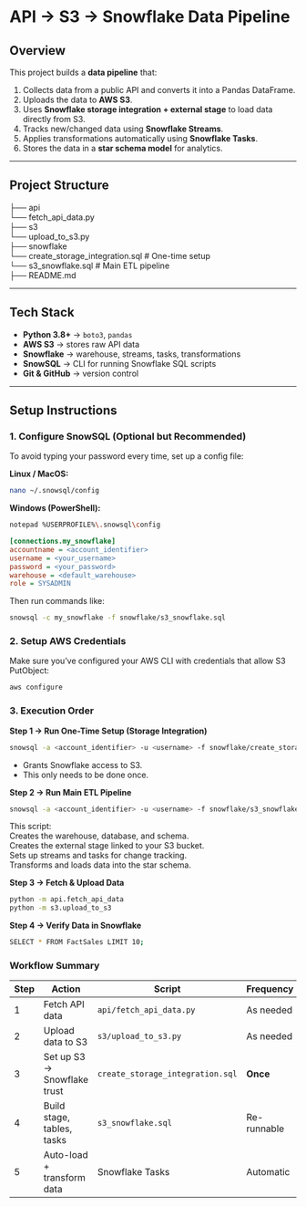 # API → S3 → Snowflake Data Pipeline

## **Overview**
This project builds a **data pipeline** that:
1. Collects data from a public API and converts it into a Pandas DataFrame.
2. Uploads the data to **AWS S3**.
3. Uses **Snowflake storage integration + external stage** to load data directly from S3.
4. Tracks new/changed data using **Snowflake Streams**.
5. Applies transformations automatically using **Snowflake Tasks**.
6. Stores the data in a **star schema model** for analytics.

---

## **Project Structure**
├── api  
    └── fetch_api_data.py  
├── s3  
    └── upload_to_s3.py  
├── snowflake  
    └── create_storage_integration.sql # One-time setup  
    └── s3_snowflake.sql # Main ETL pipeline  
├── README.md

---

## **Tech Stack**
- **Python 3.8+** → `boto3`, `pandas`
- **AWS S3** → stores raw API data
- **Snowflake** → warehouse, streams, tasks, transformations
- **SnowSQL** → CLI for running Snowflake SQL scripts
- **Git & GitHub** → version control

---

## **Setup Instructions**

### **1. Configure SnowSQL (Optional but Recommended)**
To avoid typing your password every time, set up a config file:

**Linux / MacOS:**  
```bash
nano ~/.snowsql/config
```

**Windows (PowerShell):**
```bash
notepad %USERPROFILE%\.snowsql\config
```
```ini
[connections.my_snowflake]
accountname = <account_identifier>
username = <your_username>
password = <your_password>
warehouse = <default_warehouse>
role = SYSADMIN
```
Then run commands like:
```bash
snowsql -c my_snowflake -f snowflake/s3_snowflake.sql
```

### **2. Setup AWS Credentials**
Make sure you’ve configured your AWS CLI with credentials that allow S3 PutObject:
```bash
aws configure
```

### **3. Execution Order**
**Step 1 → Run One-Time Setup (Storage Integration)**
```bash
snowsql -a <account_identifier> -u <username> -f snowflake/create_storage_integration.sql
```
- Grants Snowflake access to S3.
- This only needs to be done once.

**Step 2 → Run Main ETL Pipeline**
```bash
snowsql -a <account_identifier> -u <username> -f snowflake/s3_snowflake.sql
```
This script:  
Creates the warehouse, database, and schema.  
Creates the external stage linked to your S3 bucket.  
Sets up streams and tasks for change tracking.  
Transforms and loads data into the star schema.  

**Step 3 → Fetch & Upload Data**
```bash
python -m api.fetch_api_data
python -m s3.upload_to_s3
```

**Step 4 → Verify Data in Snowflake**
```bash
SELECT * FROM FactSales LIMIT 10;
```
### **Workflow Summary**
| Step | Action                      | Script                           | Frequency   |
| ---- | --------------------------- | -------------------------------- | ----------- |
| 1    | Fetch API data              | `api/fetch_api_data.py`          | As needed   |
| 2    | Upload data to S3           | `s3/upload_to_s3.py`             | As needed   |
| 3    | Set up S3 → Snowflake trust | `create_storage_integration.sql` | **Once**    |
| 4    | Build stage, tables, tasks  | `s3_snowflake.sql`               | Re-runnable |
| 5    | Auto-load + transform data  | Snowflake Tasks                  | Automatic   |



